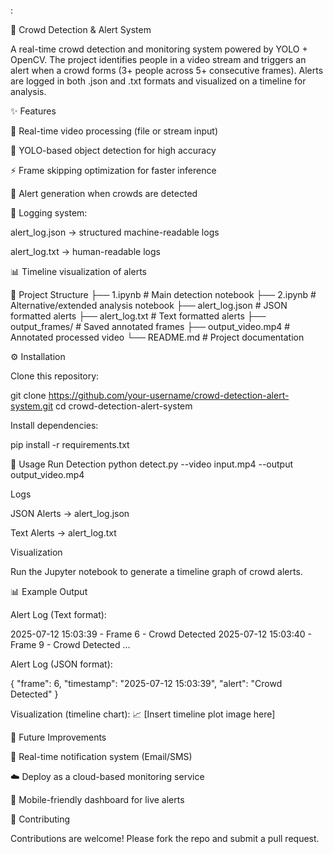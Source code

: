:

🚨 Crowd Detection & Alert System








A real-time crowd detection and monitoring system powered by YOLO + OpenCV.
The project identifies people in a video stream and triggers an alert when a crowd forms (3+ people across 5+ consecutive frames). Alerts are logged in both .json and .txt formats and visualized on a timeline for analysis.

✨ Features

🎥 Real-time video processing (file or stream input)

🤖 YOLO-based object detection for high accuracy

⚡ Frame skipping optimization for faster inference

🚨 Alert generation when crowds are detected

📝 Logging system:

alert_log.json → structured machine-readable logs

alert_log.txt → human-readable logs

📊 Timeline visualization of alerts

📂 Project Structure
├── 1.ipynb                # Main detection notebook
├── 2.ipynb                # Alternative/extended analysis notebook
├── alert_log.json         # JSON formatted alerts
├── alert_log.txt          # Text formatted alerts
├── output_frames/         # Saved annotated frames
├── output_video.mp4       # Annotated processed video
└── README.md              # Project documentation

⚙️ Installation

Clone this repository:

git clone https://github.com/your-username/crowd-detection-alert-system.git
cd crowd-detection-alert-system


Install dependencies:

pip install -r requirements.txt

🚀 Usage
Run Detection
python detect.py --video input.mp4 --output output_video.mp4

Logs

JSON Alerts → alert_log.json

Text Alerts → alert_log.txt

Visualization

Run the Jupyter notebook to generate a timeline graph of crowd alerts.

📊 Example Output

Alert Log (Text format):

2025-07-12 15:03:39 - Frame 6   - Crowd Detected
2025-07-12 15:03:40 - Frame 9   - Crowd Detected
...


Alert Log (JSON format):

{
  "frame": 6,
  "timestamp": "2025-07-12 15:03:39",
  "alert": "Crowd Detected"
}


Visualization (timeline chart):
📈 [Insert timeline plot image here]

🌟 Future Improvements

🔔 Real-time notification system (Email/SMS)

☁️ Deploy as a cloud-based monitoring service

📱 Mobile-friendly dashboard for live alerts

🤝 Contributing

Contributions are welcome! Please fork the repo and submit a pull request.
